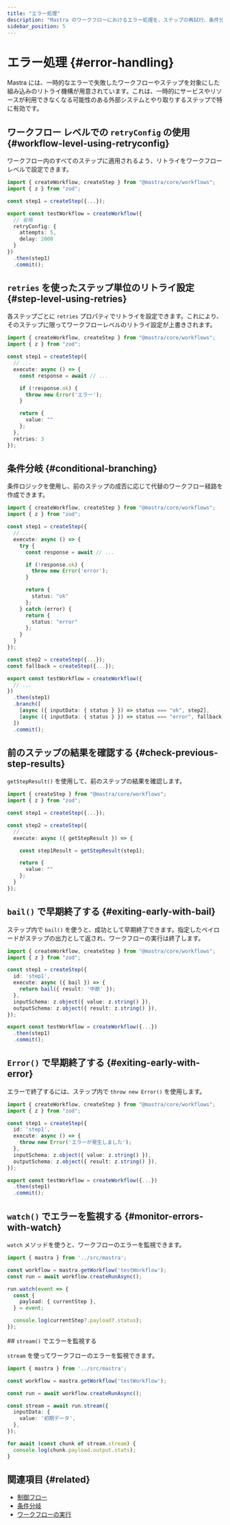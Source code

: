 ```yaml
---
title: "エラー処理"
description: "Mastra のワークフローにおけるエラー処理を、ステップの再試行、条件分岐、監視を用いて学びます。"
sidebar_position: 5
---
```


# エラー処理 \{#error-handling\}

Mastra には、一時的なエラーで失敗したワークフローやステップを対象にした組み込みのリトライ機構が用意されています。これは、一時的にサービスやリソースが利用できなくなる可能性のある外部システムとやり取りするステップで特に有効です。

## ワークフロー レベルでの `retryConfig` の使用 \{#workflow-level-using-retryconfig\}

ワークフロー内のすべてのステップに適用されるよう、リトライをワークフロー レベルで設定できます。

```typescript {8-11} filename="src/mastra/workflows/test-workflow.ts" showLineNumbers copy
import { createWorkflow, createStep } from "@mastra/core/workflows";
import { z } from "zod";

const step1 = createStep({...});

export const testWorkflow = createWorkflow({
  // 省略
  retryConfig: {
    attempts: 5,
    delay: 2000
  }
})
  .then(step1)
  .commit();
```

## `retries` を使ったステップ単位のリトライ設定 \{#step-level-using-retries\}

各ステップごとに `retries` プロパティでリトライを設定できます。これにより、そのステップに限ってワークフローレベルのリトライ設定が上書きされます。

```typescript {17} filename="src/mastra/workflows/test-workflow.ts" showLineNumbers copy
import { createWorkflow, createStep } from "@mastra/core/workflows";
import { z } from "zod";

const step1 = createStep({
  // ...
  execute: async () => {
    const response = await // ...

    if (!response.ok) {
      throw new Error('エラー');
    }

    return {
      value: ""
    };
  },
  retries: 3
});
```

## 条件分岐 \{#conditional-branching\}

条件ロジックを使用し、前のステップの成否に応じて代替のワークフロー経路を作成できます。

```typescript {15,19,33-34} filename="src/mastra/workflows/test-workflow.ts" showLineNumbers copy
import { createWorkflow, createStep } from "@mastra/core/workflows";
import { z } from "zod";

const step1 = createStep({
  // ...
  execute: async () => {
    try {
      const response = await // ...

      if (!response.ok) {
        throw new Error('error');
      }

      return {
        status: "ok"
      };
    } catch (error) {
      return {
        status: "error"
      };
    }
  }
});

const step2 = createStep({...});
const fallback = createStep({...});

export const testWorkflow = createWorkflow({
  // ...
})
  .then(step1)
  .branch([
    [async ({ inputData: { status } }) => status === "ok", step2],
    [async ({ inputData: { status } }) => status === "error", fallback]
  ])
  .commit();
```

## 前のステップの結果を確認する \{#check-previous-step-results\}

`getStepResult()` を使用して、前のステップの結果を確認します。

```typescript {10} filename="src/mastra/workflows/test-workflow.ts" showLineNumbers copy
import { createStep } from "@mastra/core/workflows";
import { z } from "zod";

const step1 = createStep({...});

const step2 = createStep({
  // ...
  execute: async ({ getStepResult }) => {

    const step1Result = getStepResult(step1);

    return {
      value: ""
    };
  }
});
```

## `bail()` で早期終了する \{#exiting-early-with-bail\}

ステップ内で `bail()` を使うと、成功として早期終了できます。指定したペイロードがステップの出力として返され、ワークフローの実行は終了します。

```typescript {7} filename="src/mastra/workflows/test-workflow.ts" showLineNumbers copy
import { createWorkflow, createStep } from "@mastra/core/workflows";
import { z } from "zod";

const step1 = createStep({
  id: 'step1',
  execute: async ({ bail }) => {
    return bail({ result: '中断' });
  },
  inputSchema: z.object({ value: z.string() }),
  outputSchema: z.object({ result: z.string() }),
});

export const testWorkflow = createWorkflow({...})
  .then(step1)
  .commit();
```

## `Error()` で早期終了する \{#exiting-early-with-error\}

エラーで終了するには、ステップ内で `throw new Error()` を使用します。

```typescript {7} filename="src/mastra/workflows/test-workflow.ts" showLineNumbers copy
import { createWorkflow, createStep } from "@mastra/core/workflows";
import { z } from "zod";

const step1 = createStep({
  id: 'step1',
  execute: async () => {
    throw new Error('エラーが発生しました');
  },
  inputSchema: z.object({ value: z.string() }),
  outputSchema: z.object({ result: z.string() }),
});

export const testWorkflow = createWorkflow({...})
  .then(step1)
  .commit();
```

## `watch()` でエラーを監視する \{#monitor-errors-with-watch\}

`watch` メソッドを使うと、ワークフローのエラーを監視できます。

```typescript {11} filename="src/test-workflow.ts" showLineNumbers copy
import { mastra } from '../src/mastra';

const workflow = mastra.getWorkflow('testWorkflow');
const run = await workflow.createRunAsync();

run.watch(event => {
  const {
    payload: { currentStep },
  } = event;

  console.log(currentStep?.payload?.status);
});
```

## `stream()` でエラーを監視する

`stream` を使ってワークフローのエラーを監視できます。

```typescript {11} filename="src/test-workflow.ts" showLineNumbers copy
import { mastra } from '../src/mastra';

const workflow = mastra.getWorkflow('testWorkflow');

const run = await workflow.createRunAsync();

const stream = await run.stream({
  inputData: {
    value: '初期データ',
  },
});

for await (const chunk of stream.stream) {
  console.log(chunk.payload.output.stats);
}
```

## 関連項目 \{#related\}

* [制御フロー](./control-flow)
* [条件分岐](./control-flow#conditional-logic-with-branch)
* [ワークフローの実行](/docs/examples/workflows/running-workflows)